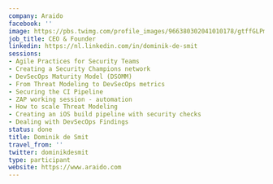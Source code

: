 ```yaml
---
company: Araido
facebook: ''
image: https://pbs.twimg.com/profile_images/966380302041010178/gtffGLPm_400x400.jpg
job_title: CEO & Founder
linkedin: https://nl.linkedin.com/in/dominik-de-smit
sessions:
- Agile Practices for Security Teams
- Creating a Security Champions network
- DevSecOps Maturity Model (DSOMM)
- From Threat Modeling to DevSecOps metrics
- Securing the CI Pipeline
- ZAP working session - automation
- How to scale Threat Modeling
- Creating an iOS build pipeline with security checks
- Dealing with DevSecOps Findings
status: done
title: Dominik de Smit
travel_from: ''
twitter: dominikdesmit
type: participant
website: https://www.araido.com
---
```

